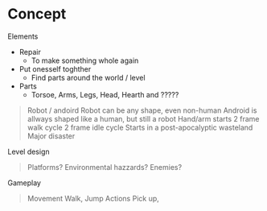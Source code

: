 # Concept
Elements
- Repair
  - To make something whole again
- Put onesself toghther
  - Find parts around the world / level
- Parts
  - Torsoe, Arms, Legs, Head, Hearth and ?????
> Robot / andoird
  > Robot can be any shape, even non-human
  > Android is allways shaped like a human, but still a robot
> Hand/arm starts
  > 2 frame walk cycle
  > 2 frame idle cycle
> Starts in a post-apocalyptic wasteland
  > Major disaster
  
Level design
> Platforms?
> Environmental hazzards?
> Enemies?
> 

Gameplay
> Movement
  > Walk, Jump
> Actions
  > Pick up, 

